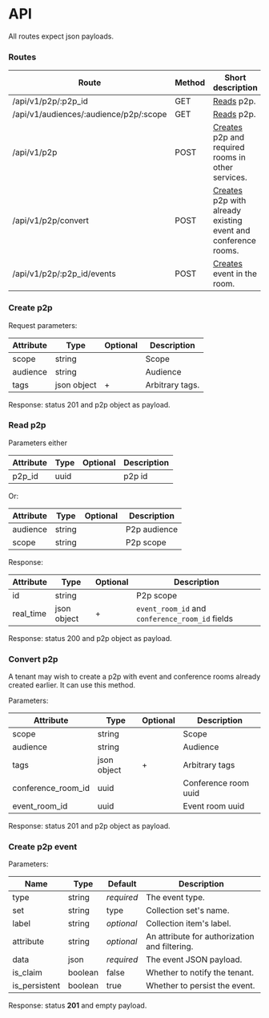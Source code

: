 # API

All routes expect json payloads.

### Routes
Route                                   | Method | Short description
--------------------------------------- | ------ | ----------
/api/v1/p2p/:p2p_id                     | GET    | [Reads](#read-p2p) p2p.
/api/v1/audiences/:audience/p2p/:scope  | GET    | [Reads](#read-p2p) p2p.
/api/v1/p2p                             | POST   | [Creates](#create-p2p) p2p and required rooms in other services.
/api/v1/p2p/convert                     | POST   | [Creates](#convert-p2p) p2p with already existing event and conference rooms.
/api/v1/p2p/:p2p_id/events              | POST   | [Creates](#create-p2p-event) event in the room.

### Create p2p

Request parameters:

Attribute              | Type        | Optional | Description
---------------------- | ----------- | -------- | -------------------------------------------------
scope                  | string      |          | Scope
audience               | string      |          | Audience
tags                   | json object | +        | Arbitrary tags.

Response: status 201 and p2p object as payload.

### Read p2p

Parameters either

Attribute      | Type        | Optional | Description
-------------- | ----------- | -------- | --------------
p2p_id         | uuid        |          | p2p id

Or:

Attribute            | Type        | Optional | Description
-------------------- | ----------- | -------- | ------------------
audience             | string      |          | P2p audience
scope                | string      |          | P2p scope

Response:

Attribute              | Type        | Optional | Description
---------------------- | ----------- | -------- | ---------------------------------------------------------
id                     | string      |          | P2p scope
real_time              | json object | +        | `event_room_id` and `conference_room_id` fields

Response: status 200 and p2p object as payload.

### Convert p2p

A tenant may wish to create a p2p with event and conference rooms already created earlier. It can use this method.

Parameters:

Attribute              | Type        | Optional | Description
---------------------- | ----------- | -------- | -------------------------------------------------
scope                  | string      |          | Scope
audience               | string      |          | Audience
tags                   | json object | +        | Arbitrary tags
conference_room_id     | uuid        |          | Conference room uuid
event_room_id          | uuid        |          | Event room uuid

Response: status 201 and p2p object as payload.

### Create p2p event

Parameters:

Name          | Type    | Default    | Description
------------- | ------- | ---------- | -----------------------------
type          | string  | _required_ | The event type.
set           | string  |       type | Collection set's name.
label         | string  | _optional_ | Collection item's label.
attribute     | string  | _optional_ | An attribute for authorization and filtering.
data          | json    | _required_ | The event JSON payload.
is_claim      | boolean |      false | Whether to notify the tenant.
is_persistent | boolean |       true | Whether to persist the event.

Response: status **201** and empty payload.
